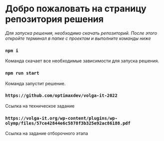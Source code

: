 # Добро пожаловать на страницу репозитория решения

 _Для запуска решения, необходимо скачать репозиторий. После этого откройте терминал в папке с проектом и выполните команды ниже_

### `npm i`

Команда скачает все необходимые зависимости для запуска решения.

### `npm run start`

Команда запустит решение. 

### `https://github.com/optimaxdev/volga-it-2022`

Ссылка на техническое задание

### `https://volga-it.org/wp-content/plugins/wp-olymp/files/57ce42844e6c5878f3b325e92ac86188.pdf`

Ссылка на задание отборочного этапа